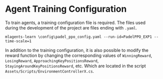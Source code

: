 # Agent Training Configuration

To train agents, a training configuration file is required. The files used during the development of the project are files ending with `.yaml`. 
```
mlagents-learn \config\padel_ppo_config.yaml --run-id=PadelPPO_EXP1 --time-scale=1
```

In addition to the training configuration, it is also possible to modify the reward function by changing the corresponding values of `WinningReward`, `LosingReward`, `ApproachingKeyPositionsReward`, `StayingAroundKeyPositionsReward`, etc. Which are located in the script `Assets/Scripts/EnvironmentControllerX.cs`.






